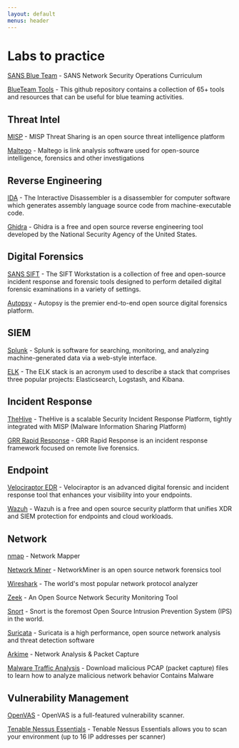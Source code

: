 ```yaml
---
layout: default
menus: header
---
```


# Labs to practice




[SANS Blue Team](https://github.com/sans-blue-team) - SANS Network Security Operations Curriculum

[BlueTeam Tools](https://github.com/A-poc/BlueTeam-Tools) - This github repository contains a collection of 65+ tools and resources that can be useful for blue teaming activities.



## Threat Intel



[MISP](https://www.misp-project.org/) - MISP Threat Sharing is an open source threat intelligence platform

[Maltego](https://www.maltego.com/) - Maltego is link analysis software used for open-source intelligence, forensics and other investigations



## Reverse Engineering



[IDA](https://hex-rays.com/download-center/) - The Interactive Disassembler is a disassembler for computer software which generates assembly language source code from machine-executable code. 

[Ghidra](https://ghidra-sre.org/) - Ghidra is a free and open source reverse engineering tool developed by the National Security Agency of the United States.





## Digital Forensics



[SANS SIFT](https://www.sans.org/tools/sift-workstation/) - The SIFT Workstation is a collection of free and open-source incident response and forensic tools designed to perform detailed digital forensic examinations in a variety of settings. 

[Autopsy](https://www.autopsy.com/) - Autopsy is the premier end-to-end open source digital forensics platform.





## SIEM



[Splunk](https://www.splunk.com/) - Splunk is software for searching, monitoring, and analyzing machine-generated data via a web-style interface.

[ELK](https://www.elastic.co/elastic-stack) - The ELK stack is an acronym used to describe a stack that comprises three popular projects: Elasticsearch, Logstash, and Kibana.





## Incident Response



[TheHive](https://thehive-project.org/) - TheHive is a scalable Security Incident Response Platform, tightly integrated with MISP (Malware Information Sharing Platform)

[GRR Rapid Response](https://github.com/google/grr) - GRR Rapid Response is an incident response framework focused on remote live forensics.





## Endpoint



[Velociraptor EDR](https://www.rapid7.com/products/velociraptor/) - Velociraptor is an advanced digital forensic and incident response tool that enhances your visibility into your endpoints.

[Wazuh](https://wazuh.com/) - Wazuh is a free and open source security platform that unifies XDR and SIEM protection for endpoints and cloud workloads.





## Network

[nmap](https://nmap.org/) - Network Mapper

[Network Miner](https://www.netresec.com/?page=NetworkMiner) - NetworkMiner is an open source network forensics tool

[Wireshark](https://www.wireshark.org/) - The world's most popular network protocol analyzer

[Zeek](https://zeek.org/) - An Open Source Network Security Monitoring Tool

[Snort](https://www.snort.org/) - Snort is the foremost Open Source Intrusion Prevention System (IPS) in the world.

[Suricata](https://suricata.io/) - Suricata is a high performance, open source network analysis and threat detection software

[Arkime](https://arkime.com/) - Network Analysis & Packet Capture

[Malware Traffic Analysis](https://www.malware-traffic-analysis.net/) - Download malicious PCAP (packet capture) files to learn how to analyze malicious network behavior Contains Malware





## Vulnerability Management



[OpenVAS](https://openvas.org/) - OpenVAS is a full-featured vulnerability scanner.

[Tenable Nessus Essentials](https://www.tenable.com/products/nessus/nessus-essentials) - Tenable Nessus Essentials allows you to scan your environment (up to 16 IP addresses per scanner)
 
